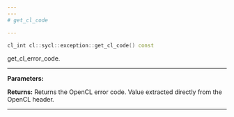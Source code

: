 ```yaml
---
---
# get_cl_code

---
```


```cpp
cl_int cl::sycl::exception::get_cl_code() const
```


get_cl_error_code. 


---
**Parameters:**

**Returns:** Returns the OpenCL error code. Value extracted directly from the OpenCL header. 

---
